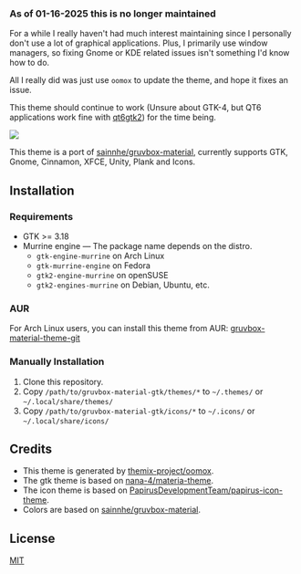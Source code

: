 ### As of 01-16-2025 this is no longer maintained

For a while I really haven't had much interest maintaining since I personally don't use a lot of graphical applications. Plus, I primarily use window managers, so fixing Gnome or KDE related issues isn't something I'd know how to do.

All I really did was just use `oomox` to update the theme, and hope it fixes an issue.

This theme should continue to work (Unsure about GTK-4, but QT6 applications work fine with [qt6gtk2](https://github.com/trialuser02/qt6gtk2)) for the time being.

![](./demo.png)

This theme is a port of [sainnhe/gruvbox-material](https://github.com/sainnhe/gruvbox-material), currently supports GTK, Gnome, Cinnamon, XFCE, Unity, Plank and Icons.

## Installation

### Requirements

- GTK >= 3.18
- Murrine engine — The package name depends on the distro.
  - `gtk-engine-murrine` on Arch Linux
  - `gtk-murrine-engine` on Fedora
  - `gtk2-engine-murrine` on openSUSE
  - `gtk2-engines-murrine` on Debian, Ubuntu, etc.

### AUR

For Arch Linux users, you can install this theme from AUR: [gruvbox-material-theme-git](https://aur.archlinux.org/pkgbase/gruvbox-material-theme-git/)

### Manually Installation

1. Clone this repository.
2. Copy `/path/to/gruvbox-material-gtk/themes/*` to `~/.themes/` or `~/.local/share/themes/`
3. Copy `/path/to/gruvbox-material-gtk/icons/*` to `~/.icons/` or `~/.local/share/icons/`

## Credits

- This theme is generated by [themix-project/oomox](https://github.com/themix-project/oomox).
- The gtk theme is based on [nana-4/materia-theme](https://github.com/nana-4/materia-theme).
- The icon theme is based on [PapirusDevelopmentTeam/papirus-icon-theme](https://github.com/PapirusDevelopmentTeam/papirus-icon-theme).
- Colors are based on [sainnhe/gruvbox-material](https://github.com/sainnhe/gruvbox-material).

## License

[MIT](./LICENSE)
